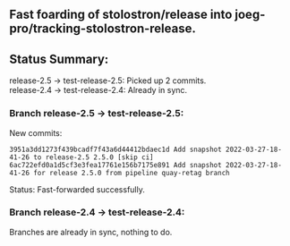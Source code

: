 ## Fast foarding of stolostron/release into joeg-pro/tracking-stolostron-release.

## Status Summary:

release-2.5 -> test-release-2.5: Picked up 2 commits.  
release-2.4 -> test-release-2.4: Already in sync.  

### Branch release-2.5 -> test-release-2.5:

New commits:

```
3951a3dd1273f439bcadf7f43a6d44412bdaec1d Add snapshot 2022-03-27-18-41-26 to release-2.5 2.5.0 [skip ci]
6ac722efd0a1d5cf3e3fea17761e156b7175e891 Add snapshot 2022-03-27-18-41-26 for release 2.5.0 from pipeline quay-retag branch
```

Status: Fast-forwarded successfully.

### Branch release-2.4 -> test-release-2.4:

Branches are already in sync, nothing to do.
